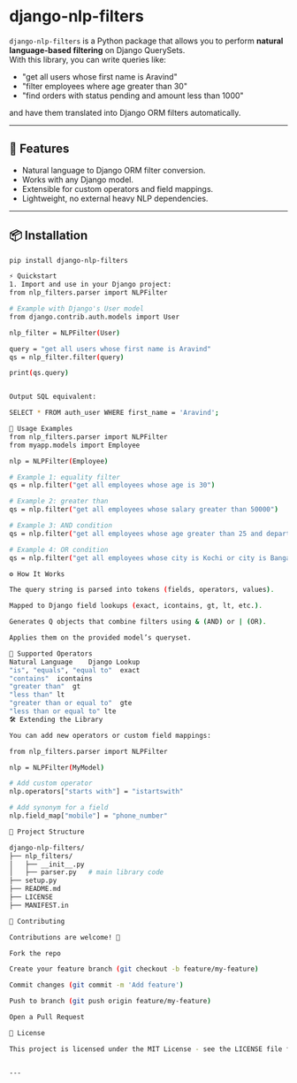 # django-nlp-filters

`django-nlp-filters` is a Python package that allows you to perform **natural language-based filtering** on Django QuerySets.  
With this library, you can write queries like:

- "get all users whose first name is Aravind"  
- "filter employees where age greater than 30"  
- "find orders with status pending and amount less than 1000"

and have them translated into Django ORM filters automatically.

---

## 🚀 Features

- Natural language to Django ORM filter conversion.
- Works with any Django model.
- Extensible for custom operators and field mappings.
- Lightweight, no external heavy NLP dependencies.

---

## 📦 Installation

```bash
pip install django-nlp-filters

⚡ Quickstart
1. Import and use in your Django project:
from nlp_filters.parser import NLPFilter

# Example with Django's User model
from django.contrib.auth.models import User

nlp_filter = NLPFilter(User)

query = "get all users whose first name is Aravind"
qs = nlp_filter.filter(query)

print(qs.query)


Output SQL equivalent:

SELECT * FROM auth_user WHERE first_name = 'Aravind';

🔧 Usage Examples
from nlp_filters.parser import NLPFilter
from myapp.models import Employee

nlp = NLPFilter(Employee)

# Example 1: equality filter
qs = nlp.filter("get all employees whose age is 30")

# Example 2: greater than
qs = nlp.filter("get all employees whose salary greater than 50000")

# Example 3: AND condition
qs = nlp.filter("get all employees whose age greater than 25 and department is IT")

# Example 4: OR condition
qs = nlp.filter("get all employees whose city is Kochi or city is Bangalore")

⚙️ How It Works

The query string is parsed into tokens (fields, operators, values).

Mapped to Django field lookups (exact, icontains, gt, lt, etc.).

Generates Q objects that combine filters using & (AND) or | (OR).

Applies them on the provided model’s queryset.

🧩 Supported Operators
Natural Language	Django Lookup
"is", "equals", "equal to"	exact
"contains"	icontains
"greater than"	gt
"less than"	lt
"greater than or equal to"	gte
"less than or equal to"	lte
🛠️ Extending the Library

You can add new operators or custom field mappings:

from nlp_filters.parser import NLPFilter

nlp = NLPFilter(MyModel)

# Add custom operator
nlp.operators["starts with"] = "istartswith"

# Add synonym for a field
nlp.field_map["mobile"] = "phone_number"

📂 Project Structure

django-nlp-filters/
├── nlp_filters/
│   ├── __init__.py
│   ├── parser.py   # main library code
├── setup.py
├── README.md
├── LICENSE
├── MANIFEST.in

🤝 Contributing

Contributions are welcome! 🎉

Fork the repo

Create your feature branch (git checkout -b feature/my-feature)

Commit changes (git commit -m 'Add feature')

Push to branch (git push origin feature/my-feature)

Open a Pull Request

📜 License

This project is licensed under the MIT License - see the LICENSE file for details.


---


